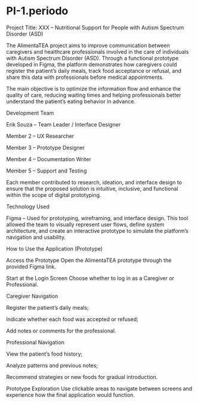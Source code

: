 # PI-1.periodo
Project Title: XXX – Nutritional Support for People with Autism Spectrum Disorder (ASD)

The AlimentaTEA project aims to improve communication between caregivers and healthcare professionals involved in the care of individuals with Autism Spectrum Disorder (ASD).
Through a functional prototype developed in Figma, the platform demonstrates how caregivers could register the patient’s daily meals, track food acceptance or refusal, and share this data with professionals before medical appointments.

The main objective is to optimize the information flow and enhance the quality of care, reducing waiting times and helping professionals better understand the patient’s eating behavior in advance.

Development Team

Erik Souza – Team Leader / Interface Designer

Member 2 – UX Researcher

Member 3 – Prototype Designer

Member 4 – Documentation Writer

Member 5 – Support and Testing

Each member contributed to research, ideation, and interface design to ensure that the proposed solution is intuitive, inclusive, and functional within the scope of digital prototyping.

Technology Used

Figma – Used for prototyping, wireframing, and interface design.
This tool allowed the team to visually represent user flows, define system architecture, and create an interactive prototype to simulate the platform’s navigation and usability.

How to Use the Application (Prototype)

Access the Prototype
Open the AlimentaTEA prototype through the provided Figma link.

Start at the Login Screen
Choose whether to log in as a Caregiver or Professional.

Caregiver Navigation

Register the patient’s daily meals;

Indicate whether each food was accepted or refused;

Add notes or comments for the professional.

Professional Navigation

View the patient’s food history;

Analyze patterns and previous notes;

Recommend strategies or new foods for gradual introduction.

Prototype Exploration
Use clickable areas to navigate between screens and experience how the final application would function.
